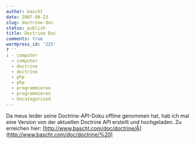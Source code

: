 ```yaml
---
author: bascht
date: 2007-08-23
slug: doctrine-doc
status: publish
title: Doctrine Doc
comments: true
wordpress_id: '225'
? ''
: - computer
  - computer
  - doctrine
  - doctrine
  - php
  - php
  - programmieren
  - programmieren
  - Uncategorized
---
```


Da meus leider seine Doctrine-API-Doku offline genommen hat, hab
ich mal eine Version von der aktuellen Doctrine API erstellt und
hochgeladen. Zu erreichen hier:
[http://www.bascht.com/doc/doctrine/Â](http://www.bascht.com/doc/doctrine/%20)


